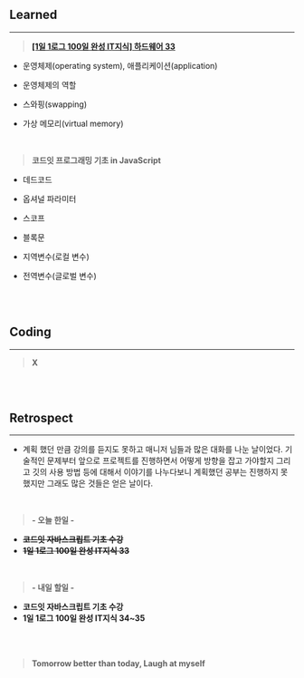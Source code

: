 ## Learned

---

> **[[1일 1로그 100일 완성 IT지식] 하드웨어 33](https://velog.io/@lilclown/1%EC%9D%BC-1%EB%A1%9C%EA%B7%B8-100%EC%9D%BC-%EC%99%84%EC%84%B1-IT%EC%A7%80%EC%8B%9D-%EC%86%8C%ED%94%84%ED%8A%B8%EC%9B%A8%EC%96%B433)**

- 운영체제(operating system), 애플리케이션(application)

- 운영체제의 역할

- 스와핑(swapping)

- 가상 메모리(virtual memory)

<br>

> **코드잇 프로그래밍 기초 in JavaScript**

- 데드코드

- 옵셔널 파라미터

- 스코프

- 블록문

- 지역변수(로컬 변수)

- 전역변수(글로벌 변수)

<br><br>

## Coding

---

> **X**

<br><br>

## Retrospect

---

- 계획 했던 만큼 강의를 듣지도 못하고 매니저 님들과 많은 대화를 나눈 날이었다. 기술적인 문제부터 앞으로 프로젝트를 진행하면서 어떻게 방향을 잡고 가야할지 그리고 깃의 사용 방법 등에 대해서 이야기를 나누다보니 계획했던 공부는 진행하지 못했지만 그래도 많은 것들은 얻은 날이다.

<br>

> **- 오늘 한일 -**

- ~~**코드잇 자바스크립트 기초 수강**~~
- ~~**1일 1로그 100일 완성 IT지식 33**~~

<br>

> **- 내일 할일 -**

- **코드잇 자바스크립트 기초 수강**
- **1일 1로그 100일 완성 IT지식 34~35**

<br><br>

> **Tomorrow better than today, Laugh at myself**
